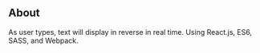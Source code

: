 ## About

As user types, text will display in reverse in real time. Using React.js, ES6, SASS, and Webpack.